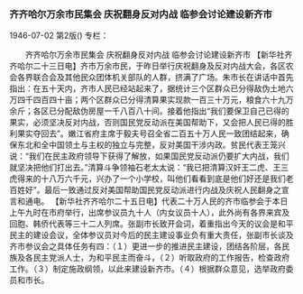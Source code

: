 ### 齐齐哈尔万余市民集会  庆祝翻身反对内战  临参会讨论建设新齐市

1946-07-02
第2版()
专栏：

　　齐齐哈尔万余市民集会
    庆祝翻身反对内战
    临参会讨论建设新齐市
    【新华社齐齐哈尔二十三日电】齐市万余市民，于昨日举行庆祝翻身及反对内战大会，各区农会各界联合会及其他民众团体机关部队的人群，挤满了广场。朱市长在讲话中首先指出：在五十天内，齐市人民已经站起来了，据统计三个区群众已分得敌伪土地六万四千四百四十亩；两个区群众已分得清算果实现款一百三十万元，粮食六十九万余斤；各区已分配敌伪房屋一千八百八十间。接着他指出“我们要保卫自己已得的果实，必须坚决反对内战，否则国民党反动派在美国帮助下，又会把人民已得的胜利果实夺回去”。嫩江省府主席于毅夫号召全省二百五十万人民一致团结起来，确保东北和全中国领土与主权的独立与完整，反对美国干涉内政。贫民代表王笼兴说：“我们在民主政府领导下获得了解放，如果国民党反动派仍要扩大内战，我们就坚决把他们打出去。”清算斗争领袖石老太太说：“我已把清算汉奸王二虎、王三虎得来的十八万六千元，兴办了一个小学校，叫他们看看到底是他们好还是我们老百姓好”。最后一致通过反对美国帮助国民党反动派进行内战及庆祝人民翻身之宣言和通电。
    【新华社齐齐哈尔二十五日电】代表二十万人民的齐市临参会于本日上午九时在市府举行，出席参议员九十人（内女议员十人），此外尚有各界来宾及回胞、韩侨代表等三十二人列席。张副市长致开会词，着重指出今天的议会是和平民主的建设会议，全体参议员对今后的民主建设事业负有重大责任，张副市长谈及齐市参议会之具体任务有四：（１）更进一步的推进民主建设，团结各阶层，各民族及各民主党派人士，为和平民主而奋斗，（２）听取政府的工作报告，检查政府工作。（３）制定施政纲领，以此来建设新齐市。（４）根据群众意见，选举政府委员和市长。
